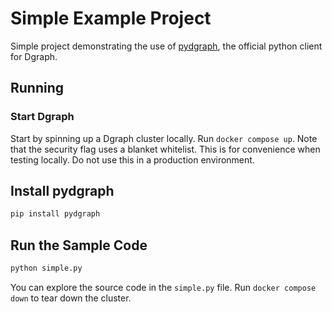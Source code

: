 # Simple Example Project

Simple project demonstrating the use of [pydgraph], the official python client for Dgraph.

[pydgraph]:https://github.com/dgraph-io/pydgraph

## Running

### Start Dgraph

Start by spinning up a Dgraph cluster locally. Run `docker compose up`.
Note that the security flag uses a blanket whitelist. This is for convenience when testing locally.
Do not use this in a production environment.

## Install pydgraph

```sh
pip install pydgraph
```

## Run the Sample Code

```sh
python simple.py
```

You can explore the source code in the `simple.py` file. Run `docker compose down` to tear down the cluster.
